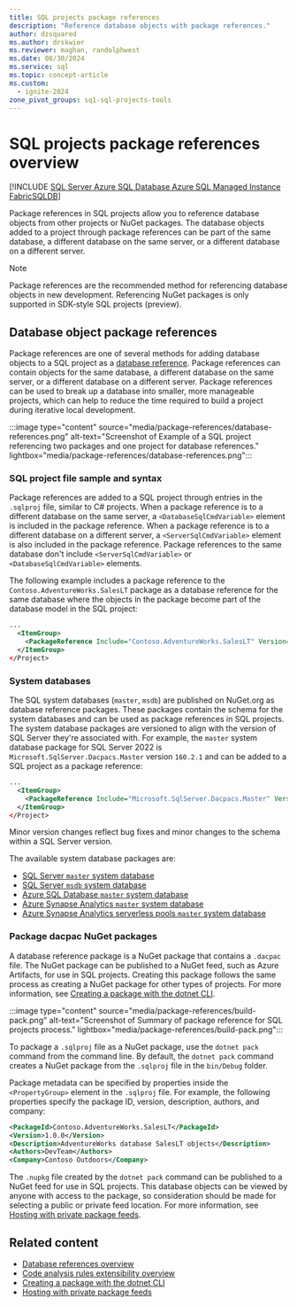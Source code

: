 ```yaml
---
title: SQL projects package references
description: "Reference database objects with package references."
author: dzsquared
ms.author: drskwier
ms.reviewer: maghan, randolphwest
ms.date: 08/30/2024
ms.service: sql
ms.topic: concept-article
ms.custom:
  - ignite-2024
zone_pivot_groups: sq1-sql-projects-tools
---
```


# SQL projects package references overview

[!INCLUDE [SQL Server Azure SQL Database Azure SQL Managed Instance FabricSQLDB](../../../includes/applies-to-version/sql-asdb-asdbmi-fabricsqldb.md)]

Package references in SQL projects allow you to reference database objects from other projects or NuGet packages. The database objects added to a project through package references can be part of the same database, a different database on the same server, or a different database on a different server.

> [!NOTE]  
> Package references are the recommended method for referencing database objects in new development. Referencing NuGet packages is only supported in SDK-style SQL projects (preview).

## Database object package references

Package references are one of several methods for adding database objects to a SQL project as a [database reference](database-references.md). Package references can contain objects for the same database, a different database on the same server, or a different database on a different server. Package references can be used to break up a database into smaller, more manageable projects, which can help to reduce the time required to build a project during iterative local development.

:::image type="content" source="media/package-references/database-references.png" alt-text="Screenshot of Example of a SQL project referencing two packages and one project for database references." lightbox="media/package-references/database-references.png":::

### SQL project file sample and syntax

Package references are added to a SQL project through entries in the `.sqlproj` file, similar to C# projects. When a package reference is to a different database on the same server, a `<DatabaseSqlCmdVariable>` element is included in the package reference. When a package reference is to a different database on a different server, a `<ServerSqlCmdVariable>` element is also included in the package reference. Package references to the same database don't include `<ServerSqlCmdVariable>` or `<DatabaseSqlCmdVariable>` elements.

The following example includes a package reference to the `Contoso.AdventureWorks.SalesLT` package as a database reference for the same database where the objects in the package become part of the database model in the SQL project:

```xml
...
  <ItemGroup>
    <PackageReference Include="Contoso.AdventureWorks.SalesLT" Version="1.1.0" />
  </ItemGroup>
</Project>
```

### System databases

The SQL system databases (`master`, `msdb`) are published on NuGet.org as database reference packages. These packages contain the schema for the system databases and can be used as package references in SQL projects. The system database packages are versioned to align with the version of SQL Server they're associated with. For example, the `master` system database package for SQL Server 2022 is `Microsoft.SqlServer.Dacpacs.Master` version `160.2.1` and can be added to a SQL project as a package reference:

```xml
...
  <ItemGroup>
    <PackageReference Include="Microsoft.SqlServer.Dacpacs.Master" Version="160.2.1" />
  </ItemGroup>
</Project>
```

Minor version changes reflect bug fixes and minor changes to the schema within a SQL Server version.

The available system database packages are:

- [SQL Server `master` system database](https://www.nuget.org/packages/Microsoft.SqlServer.Dacpacs.Master)
- [SQL Server `msdb` system database](https://www.nuget.org/packages/Microsoft.SqlServer.Dacpacs.Msdb)
- [Azure SQL Database `master` system database](https://www.nuget.org/packages/Microsoft.SqlServer.Dacpacs.Azure.Master)
- [Azure Synapse Analytics `master` system database](https://www.nuget.org/packages/Microsoft.SqlServer.Dacpacs.Synapse.Master)
- [Azure Synapse Analytics serverless pools `master` system database](https://www.nuget.org/packages/Microsoft.SqlServer.Dacpacs.SynapseServerless.Master)

### Package dacpac NuGet packages

A database reference package is a NuGet package that contains a `.dacpac` file. The NuGet package can be published to a NuGet feed, such as Azure Artifacts, for use in SQL projects. Creating this package follows the same process as creating a NuGet package for other types of projects. For more information, see [Creating a package with the dotnet CLI](/nuget/quickstart/create-and-publish-a-package-using-the-dotnet-cli).

:::image type="content" source="media/package-references/build-pack.png" alt-text="Screenshot of Summary of package reference for SQL projects process." lightbox="media/package-references/build-pack.png":::

To package a `.sqlproj` file as a NuGet package, use the `dotnet pack` command from the command line. By default, the `dotnet pack` command creates a NuGet package from the `.sqlproj` file in the `bin/Debug` folder.

Package metadata can be specified by properties inside the `<PropertyGroup>` element in the `.sqlproj` file. For example, the following properties specify the package ID, version, description, authors, and company:

```xml
<PackageId>Contoso.AdventureWorks.SalesLT</PackageId>
<Version>1.0.0</Version>
<Description>AdventureWorks database SalesLT objects</Description>
<Authors>DevTeam</Authors>
<Company>Contoso Outdoors</Company>
```

The `.nupkg` file created by the `dotnet pack` command can be published to a NuGet feed for use in SQL projects. This database objects can be viewed by anyone with access to the package, so consideration should be made for selecting a public or private feed location. For more information, see [Hosting with private package feeds](/nuget/hosting-packages/overview).

## Related content

- [Database references overview](database-references.md)
- [Code analysis rules extensibility overview](code-analysis-extensibility.md)
- [Creating a package with the dotnet CLI](/nuget/create-packages/creating-a-package-dotnet-cli)
- [Hosting with private package feeds](/nuget/hosting-packages/overview)
